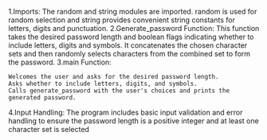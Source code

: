 1.Imports: The random and string modules are imported. 
random is used for random selection and string provides convenient string constants for letters, digits and punctuation.
2.Generate_password Function: This function takes the desired password length and boolean flags indicating whether to include letters, digits and symbols.
It concatenates the chosen character sets and then randomly selects characters from the combined set to form the password.
3.main Function:

    Welcomes the user and asks for the desired password length.
    Asks whether to include letters, digits, and symbols.
    Calls generate_password with the user's choices and prints the generated password.

4.Input Handling: The program includes basic input validation and error handling to ensure the password length is
a positive integer and at least one character set is selected
